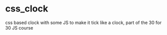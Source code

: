 # css_clock
css based clock with some JS to make it tick like a clock, part of the 30 for 30 JS course
